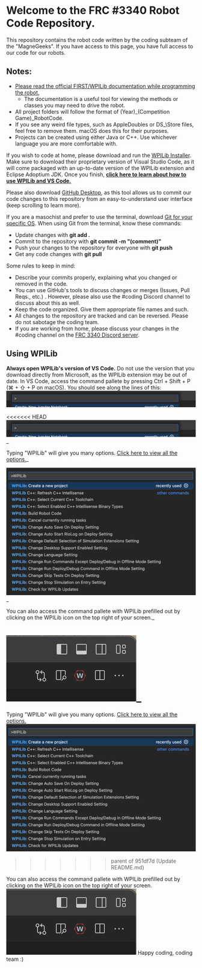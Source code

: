 # Welcome to the FRC #3340 Robot Code Repository.

This repository contains the robot code written by the coding subteam of the "MagneGeeks".
If you have access to this page, you have full access to our code for our robots.

## Notes:

- [Please read the official FIRST/WPILib documentation while programming the robot.](https://docs.wpilib.org/en/stable/index.html)
  - The documentation is a useful tool for viewing the methods or classes you may need to drive the robot.
- All project folders will follow the format of \(Year)\_\(Competition Game)\_RobotCode.
- If you see any weird file types, such as AppleDoubles or DS\_\Store files, feel free to remove them. macOS does this for their purposes.
- Projects can be created using either Java or C++. Use whichever language you are more comfortable with.

If you wish to code at home, please download and run the [WPILib Installer](https://docs.wpilib.org/en/stable/docs/zero-to-robot/step-2/index.html). Make sure to download their proprietary version of Visual Studio Code, as it will come packaged with an up-to-date version of the WPILib extension and Eclipse Adoptium JDK. Once you finish, **[click here to learn about how to use WPILib and VS Code.](https://github.com/AllTheSquares/frc-3340#using-wpilib)**

Please also download [GitHub Desktop](https://desktop.github.com/), as this tool allows us to commit our code changes to this repository from an easy-to-understand user interface (keep scrolling to learn more).

If you are a masochist and prefer to use the terminal, download [Git for your specific OS](https://git-scm.com/downloads).
When using Git from the terminal, know these commands:

- Update changes with **git add .**
- Commit to the repository with **git commit -m "(comment)"**
- Push your changes to the repository for everyone with **git push**
- Get any code changes with **git pull**

Some rules to keep in mind:

- Describe your commits properly, explaining what you changed or removed in the code.
- You can use GitHub's tools to discuss changes or merges (Issues, Pull Reqs., etc.) . However, please also use the #coding Discord channel to discuss about this as well.
- Keep the code organized. Give them appropriate file names and such.
- All changes to the repository are tracked and can be reversed. Please do not sabotage the coding team.
- If you are working from home, please discuss your changes in the #coding channel on the [FRC 3340 Discord server](https://discord.gg/8gNydQ4pcF).

## Using WPILib

**Always open WPILib's version of VS Code.** Do not use the version that you download directly from Microsoft, as the WPILib extension may be out of date.
In VS Code, access the command pallete by pressing Ctrl + Shift + P (⌘ + ⇧ + P on macOS). You should see along the lines of this: ![VS Code Command Pallete](./ImagesForReadMe/CommandPallete.png)

<<<<<<< HEAD
![VS Code Command Pallete](./ImagesForReadMe/CommandPallete.png)\_

Typing "WPILib" will give you many options. [Click here to view all the options.](https://docs.wpilib.org/en/stable/docs/software/vscode-overview/wpilib-commands-vscode.html)\_

![VS Code Command Pallete](./ImagesForReadMe/WPILibCommandPallete.png)\_

You can also access the command pallete with WPILib prefilled out by clicking on the WPILib icon on the top right of your screen.\_

![WPILib Extension Shortcut](./ImagesForReadMe/WPILibExtensionButton.png)\_
=======
Typing "WPILib" will give you many options. [Click here to view all the options.](https://docs.wpilib.org/en/stable/docs/software/vscode-overview/wpilib-commands-vscode.html)![VS Code Command Pallete](./ImagesForReadMe/WPILibCommandPallete.png)
>>>>>>> parent of 951df7d (Update README.md)

You can also access the command pallete with WPILib prefilled out by clicking on the WPILib icon on the top right of your screen. ![WPILib Extension Shortcut](./ImagesForReadMe/WPILibExtensionButton.png)
Happy coding, coding team :)
